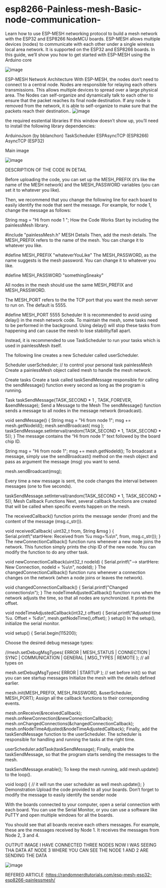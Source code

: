 # esp8266-Painless-mesh-Basic-node-communication-
Learn how to use ESP-MESH networking protocol to build a mesh network with the ESP32 and ESP8266 NodeMCU boards. ESP-MESH allows multiple devices (nodes) to communicate with each other under a single wireless local area network.
It is supported on the ESP32 and ESP8266 boards.
In this guide, we’ll show you how to get started with ESP-MESH using the Arduino core

![image](https://user-images.githubusercontent.com/93335682/171430790-58bdc526-73c0-49bd-bae5-6a53eab5848d.png)


ESP-MESH Network Architecture
With ESP-MESH, the nodes don’t need to connect to a central node. Nodes are responsible for relaying each others transmissions. 
This allows multiple devices to spread over a large physical area.
The Nodes can self-organize and dynamically talk to each other to ensure that the packet reaches its final node destination.
If any node is removed from the network, it is able to self-organize to make sure that the packets reach their destination..
![image](https://user-images.githubusercontent.com/93335682/171431009-936c2999-8d8a-4363-8be9-21cffd89b449.png)

the required esstential libraries 
If this window doesn’t show up, you’ll need to install the following library dependencies:

ArduinoJson (by bblanchon)
TaskScheduler
ESPAsyncTCP (ESP8266)
AsyncTCP (ESP32)



Main image

![image](https://user-images.githubusercontent.com/93335682/171431314-e63f073b-fdda-44e0-a81e-2cff6f7223bf.png)






DESCRIPTION OF THE CODE  IN DETAIL 



Before uploading the code, you can set up the MESH_PREFIX (it’s like the name of the MESH network) and the MESH_PASSWORD variables (you can set it to whatever you like).

Then, we recommend that you change the following line for each board to easily identify the node that sent the message. For example, for node 1, change the message as follows:

String msg = "Hi from node 1 ";
How the Code Works
Start by including the painlessMesh library.

#include "painlessMesh.h"
MESH Details
Then, add the mesh details. The MESH_PREFIX refers to the name of the mesh. You can change it to whatever you like.

#define MESH_PREFIX "whateverYouLike"
The MESH_PASSWORD, as the name suggests is the mesh password. You can change it to whatever you like.

#define MESH_PASSWORD "somethingSneaky"

All nodes in the mesh should use the same MESH_PREFIX and MESH_PASSWORD.

The MESH_PORT refers to the the TCP port that you want the mesh server to run on. The default is 5555.

#define MESH_PORT 5555
Scheduler
It is recommended to avoid using delay() in the mesh network code. To maintain the mesh, some tasks need to be performed in the background. Using delay() will stop these tasks from happening and can cause the mesh to lose stability/fall apart.

Instead, it is recommended to use TaskScheduler to run your tasks which is used in painlessMesh itself.

The following line creates a new Scheduler called userScheduler.

Scheduler userScheduler; // to control your personal task
painlessMesh
Create a painlessMesh object called mesh to handle the mesh network.

Create tasks
Create a task called taskSendMessage responsible for calling the sendMessage() function every second as long as the program is running.

Task taskSendMessage(TASK_SECOND * 1 , TASK_FOREVER, &sendMessage);
Send a Message to the Mesh
The sendMessage() function sends a message to all nodes in the message network (broadcast).

void sendMessage() {
  String msg = "Hi from node 1";
  msg += mesh.getNodeId();
  mesh.sendBroadcast( msg );
  taskSendMessage.setInterval(random(TASK_SECOND * 1, TASK_SECOND * 5));
}
The message contains the “Hi from node 1” text followed by the board chip ID.

String msg = "Hi from node 1";
msg += mesh.getNodeId();
To broadcast a message, simply use the sendBroadcast() method on the mesh object and pass as argument the message (msg) you want to send.

mesh.sendBroadcast(msg);

Every time a new message is sent, the code changes the interval between messages (one to five seconds).

taskSendMessage.setInterval(random(TASK_SECOND * 1, TASK_SECOND * 5));
Mesh Callback Functions
Next, several callback functions are created that will be called when specific events happen on the mesh.

The receivedCallback() function prints the message sender (from) and the content of the message (msg.c_str()).

void receivedCallback( uint32_t from, String &msg ) {
  Serial.printf("startHere: Received from %u msg=%s\n", from, msg.c_str());
}
The newConnectionCallback() function runs whenever a new node joins the network. This function simply prints the chip ID of the new node. You can modify the function to do any other task.

void newConnectionCallback(uint32_t nodeId) {
  Serial.printf("--> startHere: New Connection, nodeId = %u\n", nodeId);
}
The changedConnectionCallback() function runs whenever a connection changes on the network (when a node joins or leaves the network).

void changedConnectionCallback() {
  Serial.printf("Changed connections\n");
}
The nodeTimeAdjustedCallback() function runs when the network adjusts the time, so that all nodes are synchronized. It prints the offset.

void nodeTimeAdjustedCallback(int32_t offset) {
  Serial.printf("Adjusted time %u. Offset = %d\n", mesh.getNodeTime(),offset);
}
setup()
In the setup(), initialize the serial monitor.

void setup() {
  Serial.begin(115200);

Choose the desired debug message types:

//mesh.setDebugMsgTypes( ERROR | MESH_STATUS | CONNECTION | SYNC | COMMUNICATION | GENERAL | MSG_TYPES | REMOTE ); // all types on

mesh.setDebugMsgTypes( ERROR | STARTUP );  // set before init() so that you can see startup messages
Initialize the mesh with the details defined earlier.

mesh.init(MESH_PREFIX, MESH_PASSWORD, &userScheduler, MESH_PORT);
Assign all the callback functions to their corresponding events.

mesh.onReceive(&receivedCallback);
mesh.onNewConnection(&newConnectionCallback);
mesh.onChangedConnections(&changedConnectionCallback);
mesh.onNodeTimeAdjusted(&nodeTimeAdjustedCallback);
Finally, add the taskSendMessage function to the userScheduler. The scheduler is responsible for handling and running the tasks at the right time.

userScheduler.addTask(taskSendMessage);
Finally, enable the taskSendMessage, so that the program starts sending the messages to the mesh.

taskSendMessage.enable();
To keep the mesh running, add mesh.update() to the loop().

void loop() {
  // it will run the user scheduler as well
  mesh.update();
}
Demonstration
Upload the code provided to all your boards. Don’t forget to modify the message to easily identify the sender node

With the boards connected to your computer, open a serial connection with each board. You can use the Serial Monitor, or you can use a software like PuTTY and open multiple windows for all the boards.

You should see that all boards receive each others messages. For example, these are the messages received by Node 1. It receives the messages from Node 2, 3 and 4.

OUTPUT IMAGE 
I HAVE CONNECTED THREE NODES NOW I WAS SEEING THA DATA AT NODE 3 WHERE YOU CAN SEE THE NODE 1 AND 2 ARE SENDING THE DATA 

![image](https://user-images.githubusercontent.com/93335682/171431890-be239068-fce8-4c8d-ac26-61d878006670.png)



REFERED ARTICLE :https://randomnerdtutorials.com/esp-mesh-esp32-esp8266-painlessmesh/


